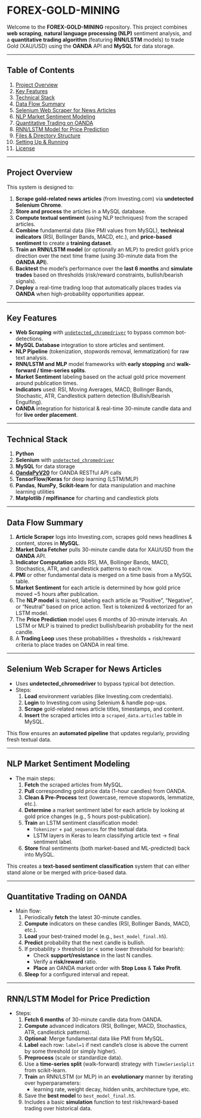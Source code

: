 # FOREX-GOLD-MINING

Welcome to the **FOREX-GOLD-MINING** repository. This project combines **web scraping**, **natural language processing (NLP)** sentiment analysis, and a **quantitative trading algorithm** (featuring **RNN/LSTM** models) to trade Gold (XAU/USD) using the **OANDA** API and **MySQL** for data storage.

---

## Table of Contents
1. [Project Overview](#project-overview)
2. [Key Features](#key-features)
3. [Technical Stack](#technical-stack)
4. [Data Flow Summary](#data-flow-summary)
5. [Selenium Web Scraper for News Articles](#selenium-web-scraper-for-news-articles)
6. [NLP Market Sentiment Modeling](#nlp-market-sentiment-modeling)
7. [Quantitative Trading on OANDA](#quantitative-trading-on-oanda)
8. [RNN/LSTM Model for Price Prediction](#rnnlstm-model-for-price-prediction)
9. [Files & Directory Structure](#files--directory-structure)
10. [Setting Up & Running](#setting-up--running)
11. [License](#license)

---

## Project Overview
This system is designed to:
1. **Scrape gold-related news articles** (from Investing.com) via **undetected Selenium Chrome**.
2. **Store and process** the articles in a MySQL database.
3. **Compute textual sentiment** (using NLP techniques) from the scraped articles.
4. **Combine** fundamental data (like PMI values from MySQL), **technical indicators** (RSI, Bollinger Bands, MACD, etc.), and **price-based sentiment** to create a **training dataset**.
5. **Train an RNN/LSTM model** (or optionally an MLP) to predict gold’s price direction over the next time frame (using 30-minute data from the **OANDA API**).
6. **Backtest** the model’s performance over the **last 6 months** and **simulate trades** based on thresholds (risk/reward constraints, bullish/bearish signals).
7. **Deploy** a real-time trading loop that automatically places trades via **OANDA** when high-probability opportunities appear.

---

## Key Features
- **Web Scraping** with [`undetected_chromedriver`](https://pypi.org/project/undetected-chromedriver/) to bypass common bot-detections.
- **MySQL Database** integration to store articles and sentiment.
- **NLP Pipeline** (tokenization, stopwords removal, lemmatization) for raw text analysis.
- **RNN/LSTM and MLP** model frameworks with **early stopping** and **walk-forward / time-series splits**.
- **Market Sentiment** labeling based on the actual gold price movement around publication times.
- **Indicators** used: RSI, Moving Averages, MACD, Bollinger Bands, Stochastic, ATR, Candlestick pattern detection (Bullish/Bearish Engulfing).
- **OANDA** integration for historical & real-time 30-minute candle data and for **live order placement**.

---

## Technical Stack
1. **Python** 
2. **Selenium** with [`undetected_chromedriver`](https://github.com/ultrafunkamsterdam/undetected-chromedriver)
3. **MySQL** for data storage
4. [**OandaPyV20**](https://github.com/hootnot/oanda-api-v20) for OANDA RESTful API calls
5. **TensorFlow/Keras** for deep learning (LSTM/MLP)
6. **Pandas**, **NumPy**, **Scikit-learn** for data manipulation and machine learning utilities
7. **Matplotlib / mplfinance** for charting and candlestick plots

---

## Data Flow Summary
1. **Article Scraper** logs into Investing.com, scrapes gold news headlines & content, stores in **MySQL**.
2. **Market Data Fetcher** pulls 30-minute candle data for XAU/USD from the **OANDA** API.
3. **Indicator Computation** adds RSI, MA, Bollinger Bands, MACD, Stochastics, ATR, and candlestick patterns to each row.
4. **PMI** or other fundamental data is merged on a time basis from a MySQL table.
5. **Market Sentiment** for each article is determined by how gold price moved ~5 hours after publication.
6. The **NLP model** is trained, labeling each article as “Positive”, “Negative”, or “Neutral” based on price action. Text is tokenized & vectorized for an LSTM model.
7. The **Price Prediction** model uses 6 months of 30-minute intervals. An LSTM or MLP is trained to predict bullish/bearish probability for the next candle.
8. A **Trading Loop** uses these probabilities + thresholds + risk/reward criteria to place trades on OANDA in real time.

---

## Selenium Web Scraper for News Articles
- Uses **undetected_chromedriver** to bypass typical bot detection.
- Steps:
  1. **Load** environment variables (like Investing.com credentials).
  2. **Login** to Investing.com using Selenium & handle pop-ups.
  3. **Scrape** gold-related news article titles, timestamps, and content.
  4. **Insert** the scraped articles into a `scraped_data.articles` table in MySQL.

This flow ensures an **automated pipeline** that updates regularly, providing fresh textual data.

---

## NLP Market Sentiment Modeling
- The main steps:
  1. **Fetch** the scraped articles from MySQL.
  2. **Pull** corresponding gold price data (1-hour candles) from OANDA.
  3. **Clean & Pre-Process** text (lowercase, remove stopwords, lemmatize, etc.).
  4. **Determine** a market sentiment label for each article by looking at gold price changes (e.g., 5 hours post-publication).
  5. **Train** an LSTM sentiment classification model:
     - `Tokenizer` + `pad_sequences` for the textual data.
     - LSTM layers in Keras to learn classifying article text -> final sentiment label.
  6. **Store** final sentiments (both market-based and ML-predicted) back into MySQL.

This creates a **text-based sentiment classification** system that can either stand alone or be merged with price-based data.

---

## Quantitative Trading on OANDA
- Main flow:
  1. Periodically **fetch** the latest 30-minute candles.
  2. **Compute** indicators on these candles (RSI, Bollinger Bands, MACD, etc.).
  3. **Load** your best-trained model (e.g., `best_model_final.h5`).
  4. **Predict** probability that the next candle is bullish.
  5. If probability > threshold (or < some lower threshold for bearish):
     - Check **support/resistance** in the last N candles.
     - Verify a **risk/reward** ratio.
     - **Place** an OANDA market order with **Stop Loss** & **Take Profit**.
  6. **Sleep** for a configured interval and repeat.
---

## RNN/LSTM Model for Price Prediction
- Steps:
  1. **Fetch 6 months** of 30-minute candle data from OANDA.
  2. **Compute** advanced indicators (RSI, Bollinger, MACD, Stochastics, ATR, candlestick patterns).
  3. **Optional**: Merge fundamental data like PMI from MySQL.
  4. **Label** each row: `label=1` if next candle’s close is above the current by some threshold (or simply higher).
  5. **Preprocess** (scale or standardize data).
  6. Use a **time-series split** (walk-forward) strategy with `TimeSeriesSplit` from scikit-learn.
  7. **Train** an RNN/LSTM (or MLP) in an **evolutionary** manner by iterating over hyperparameters:
     - learning rate, weight decay, hidden units, architecture type, etc.
  8. Save the **best model** to `best_model_final.h5`.
  9. Includes a basic **simulation** function to test risk/reward-based trading over historical data.
